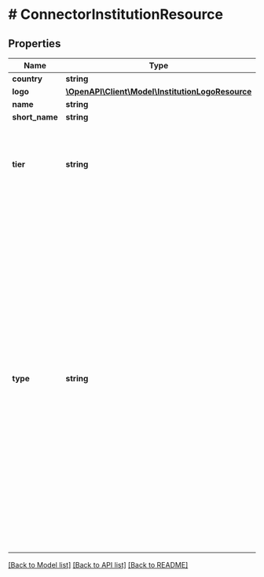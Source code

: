 # # ConnectorInstitutionResource

## Properties

Name | Type | Description | Notes
------------ | ------------- | ------------- | -------------
**country** | **string** | Institution country name |
**logo** | [**\OpenAPI\Client\Model\InstitutionLogoResource**](InstitutionLogoResource.md) |  |
**name** | **string** | Institution name |
**short_name** | **string** | Institution short name |
**tier** | **string** | Institution tier identifier 1 TierOne  TierOne tier identifier for tier1 institution 2 TierTwo  TierTwo tier identifier for tier2 institution 3 TierThree  TierThree tier identifier for tier3 institution 4 TierFour  TierFour tier identifier for tier4 institution |
**type** | **string** | Institution type identifier Bank BankInstitutionType  BankInstitutionType institution type identifier for Banks Bank (Foreign) BankForeignInstitutionType BankForeignInstitutionType institution type identifier for Foreign banks Test Bank TestBankInstitutionType  TestBankInstitutionType institution type identifier for Test banks Credit Union CreditUnionInstitutionType  CreditUnionInstitutionType institution type identifier for Credit union institutions Financial Services FinancialServicesInstitutionType FinancialServicesInstitutionType institution type identifier for Financial service institutions Superannuation SuperannuationInstitutionType SuperannuationInstitutionType institution type identifier for Superannuation institutions Building Society BuildingSociety  BuildingSociety institution type identifier for Building Society institutions Government Government  Government institution type identifier for Government institutions |

[[Back to Model list]](../../README.md#models) [[Back to API list]](../../README.md#endpoints) [[Back to README]](../../README.md)
